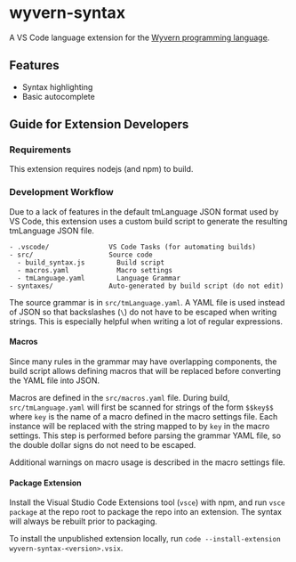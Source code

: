 # wyvern-syntax

A VS Code language extension for the [Wyvern programming language](https://wyvernlang.github.io/).

## Features

- Syntax highlighting
- Basic autocomplete

## Guide for Extension Developers

### Requirements

This extension requires nodejs (and npm) to build.

### Development Workflow

Due to a lack of features in the default tmLanguage JSON format used by VS Code, this extension uses a custom build script to generate the resulting tmLanguage JSON file.

```
- .vscode/               VS Code Tasks (for automating builds)
- src/                   Source code
  - build_syntax.js        Build script
  - macros.yaml            Macro settings
  - tmLanguage.yaml        Language Grammar
- syntaxes/              Auto-generated by build script (do not edit)
```

The source grammar is in `src/tmLanguage.yaml`. A YAML file is used instead of JSON so that backslashes (`\`) do not have to be escaped when writing strings. This is especially helpful when writing a lot of regular expressions.

#### Macros

Since many rules in the grammar may have overlapping components, the build script allows defining macros that will be replaced before converting the YAML file into JSON.

Macros are defined in the `src/macros.yaml` file. During build, `src/tmLanguage.yaml` will first be scanned for strings of the form ``$$key$$`` where `key` is the name of a macro defined in the macro settings file. Each instance will be replaced with the string mapped to by `key` in the macro settings. This step is performed before parsing the grammar YAML file, so the double dollar signs do not need to be escaped.

Additional warnings on macro usage is described in the macro settings file.

#### Package Extension

Install the Visual Studio Code Extensions tool (`vsce`) with npm, and run `vsce package` at the repo root to package the repo into an extension. The syntax will always be rebuilt prior to packaging.

To install the unpublished extension locally, run `code --install-extension wyvern-syntax-<version>.vsix`.

